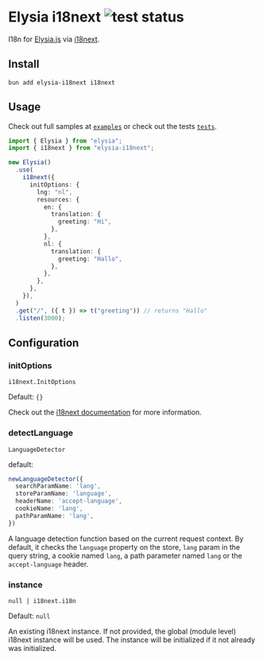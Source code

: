 Elysia i18next ![test status](https://github.com/eelkevdbos/elysia-i18next/actions/workflows/test.yml/badge.svg)
===

I18n for [Elysia.js](https://elysiajs.com/) via [i18next](https://www.i18next.com/).

Install
---

```
bun add elysia-i18next i18next
```

Usage
---

Check out full samples at [`examples`](./examples/) or check out the tests [`tests`](src/index.test.ts).

```ts
import { Elysia } from "elysia";
import { i18next } from "elysia-i18next";

new Elysia()
  .use(
    i18next({
      initOptions: {
        lng: "nl",
        resources: {
          en: {
            translation: {
              greeting: "Hi",
            },
          },
          nl: {
            translation: {
              greeting: "Hallo",
            },
          },
        },
      },
    }),
  )
  .get("/", ({ t }) => t("greeting")) // returns "Hallo"
  .listen(3000);
```

Configuration
---

### initOptions

`i18next.InitOptions`

Default: `{}`

Check out the [i18next documentation](https://www.i18next.com/overview/configuration-options) for more information.

### detectLanguage

`LanguageDetector`

default:
```ts
newLanguageDetector({
  searchParamName: 'lang',
  storeParamName: 'language',
  headerName: 'accept-language',
  cookieName: 'lang',
  pathParamName: 'lang',
})
```

A language detection function based on the current request context. By default, it checks the `language` property on the store, `lang` param in the query string, a cookie named `lang`, a path parameter named `lang` or the `accept-language` header.

### instance

`null | i18next.i18n`

Default: `null`

An existing i18next instance. If not provided, the global (module level) i18next instance will be used. The instance will be initialized if it not already was initialized.
